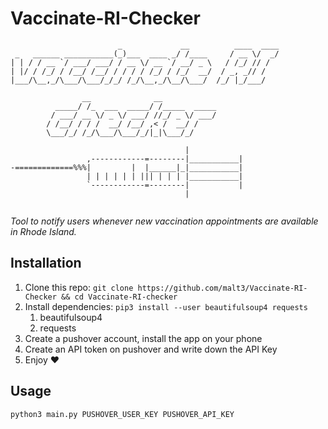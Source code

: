 # Vaccinate-RI-Checker
```
                        _             __          ____  ____
 _   ______ ___________(_)___  ____ _/ /____     / __ \/  _/
| | / / __ `/ ___/ ___/ / __ \/ __ `/ __/ _ \   / /_/ // /  
| |/ / /_/ / /__/ /__/ / / / / /_/ / /_/  __/  / _, _// /   
|___/\__,_/\___/\___/_/_/ /_/\__,_/\__/\___/  /_/ |_/___/   
                                                            
                __              __            
          _____/ /_  ___  _____/ /_____  _____
         / ___/ __ \/ _ \/ ___/ //_/ _ \/ ___/
        / /__/ / / /  __/ /__/ ,< /  __/ /    
        \___/_/ /_/\___/\___/_/|_|\___/_/     
                                      
                                       |
                 ,------------=--------|___________|
-=============%%%|         |  |______|_|___________|
                 | | | | | | ||| | | | |___________|
                 `------------=--------|           |
                                       |
                                                                

```

*Tool to notify users whenever new vaccination appointments are available in Rhode Island.*

## Installation
1. Clone this repo: `git clone https://github.com/malt3/Vaccinate-RI-Checker && cd Vaccinate-RI-checker`
2. Install dependencies: `pip3 install --user beautifulsoup4 requests`
    1. beautifulsoup4
    2. requests
3. Create a pushover account, install the app on your phone
4. Create an API token on pushover and write down the API Key
5. Enjoy ❤️

## Usage
```bash
python3 main.py PUSHOVER_USER_KEY PUSHOVER_API_KEY
```
